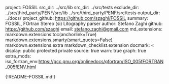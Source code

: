 project: FOSSIL
src_dir: ../src/lib
src_dir: ../src/tests
exclude_dir: ../src/third_party/PENF/src/lib
             ../src/third_party/PENF/src/tests
output_dir: ../docs/
project_github: https://github.com/szaghi/FOSSIL
summary: FOSSIL, FOrtran Stereo (si) Litography parser
author: Stefano Zaghi
github: https://github.com/szaghi
email: stefano.zaghi@gmail.com
md_extensions: markdown.extensions.toc(anchorlink=True)
               markdown.extensions.smarty(smart_quotes=False)
               markdown.extensions.extra
               markdown_checklist.extension
docmark: <
display: public
         protected
         private
source: true
warn: true
graph: true
extra_mods: iso_fortran_env:https://gcc.gnu.org/onlinedocs/gfortran/ISO_005fFORTRAN_005fENV.html

{!README-FOSSIL.md!}
